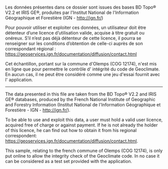 Les données présentes dans ce dossier sont issues des bases BD Topo® V2.2 et IRIS GE®, produites par l'Institut National
de l'Information Géographique et Forestière (IGN - http://ign.fr/)

Pour pouvoir utiliser et exploiter ces données, un utilisateur doit être détenteur d’une licence d’utilisation valide,
acquise à titre gratuit ou onéreux. S’il n’est pas déjà détenteur de cette licence, il pourra se renseigner sur les
conditions d’obtention de celle-ci auprès de son correspondant
régional : https://geoservices.ign.fr/documentation/diffusion/contact.html

Cet échantillon, portant sur la commune d'Olemps (COG 12174), n'est mis en ligne que pour permettre le contrôle d'
intégrité du code de Geoclimate. En aucun cas, il ne peut être considéré comme une jeu d'essai fournit avec l'
application.



----------------



The data presented in this file are taken from the BD Topo® V2.2 and IRIS GE® databases, produced by the French National
Institute of Geographic and Forestry Information (Institut National de l'Information Géographique et Forestière -
IGN - http://ign.fr/).

To be able to use and exploit this data, a user must hold a valid user licence, acquired free of charge or against
payment. If he is not already the holder of this licence, he can find out how to obtain it from his regional
correspondent: https://geoservices.ign.fr/documentation/diffusion/contact.html.

This sample, relating to the french commune of Olemps (COG 12174), is only put online to allow the integrity check of
the Geoclimate code. In no case it can be considered as a test set provided with the application. 
